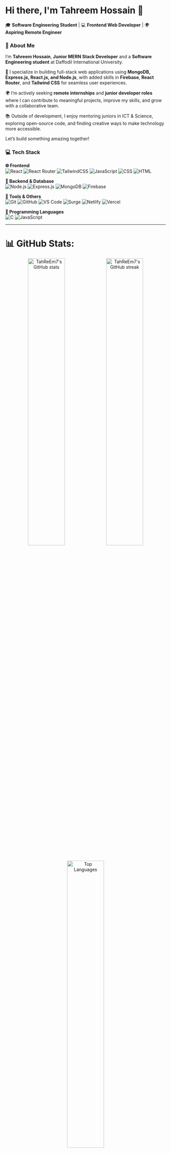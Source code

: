 # Hi there, I'm Tahreem Hossain 👋  

🎓 **Software Engineering Student** | 💻 **Frontend Web Developer** | 🌍 **Aspiring Remote Engineer**  



### 👋 About Me

I’m **Tahreem Hossain**, **Junior MERN Stack Developer** and a **Software Engineering student** at Daffodil International University.

🔧 I specialize in building full-stack web applications using **MongoDB, Express.js, React.js, and Node.js**, with added skills in **Firebase**, **React Router**, and **Tailwind CSS** for seamless user experiences.

🌍 I’m actively seeking **remote internships** and **junior developer roles** where I can contribute to meaningful projects, improve my skills, and grow with a collaborative team.

📚 Outside of development, I enjoy mentoring juniors in ICT & Science, exploring open-source code, and finding creative ways to make technology more accessible.

Let’s build something amazing together!



### 💻 Tech Stack

**🌐 Frontend**  
![React](https://img.shields.io/badge/React-61DAFB?style=flat&logo=react&logoColor=black)  ![React Router](https://img.shields.io/badge/React_Router-CA4245?style=flat&logo=react-router&logoColor=white)  ![TailwindCSS](https://img.shields.io/badge/Tailwind_CSS-38B2AC?style=flat&logo=tailwind-css&logoColor=white)  ![JavaScript](https://img.shields.io/badge/JavaScript-F7DF1E?style=flat&logo=javascript&logoColor=black)  ![CSS](https://img.shields.io/badge/CSS3-1572B6?style=flat&logo=css3&logoColor=white) ![HTML](https://img.shields.io/badge/HTML5-E34F26?style=flat&logo=html5&logoColor=white) 

**🧠 Backend & Database**  
![Node.js](https://img.shields.io/badge/Node.js-339933?style=flat&logo=node.js&logoColor=white)  ![Express.js](https://img.shields.io/badge/Express.js-000000?style=flat&logo=express&logoColor=white)  ![MongoDB](https://img.shields.io/badge/MongoDB-47A248?style=flat&logo=mongodb&logoColor=white)  ![Firebase](https://img.shields.io/badge/Firebase-FFCA28?style=flat&logo=firebase&logoColor=black)

**🧰 Tools & Others**  
![Git](https://img.shields.io/badge/Git-F05032?style=flat&logo=git&logoColor=white)  ![GitHub](https://img.shields.io/badge/GitHub-181717?style=flat&logo=github&logoColor=white)  ![VS Code](https://img.shields.io/badge/VS_Code-007ACC?style=flat&logo=visual-studio-code&logoColor=white)  ![Surge](https://img.shields.io/badge/Surge-CD5C5C?style=flat&logo=surge&logoColor=white) ![Netlify](https://img.shields.io/badge/Netlify-00C7B7?style=flat&logo=netlify&logoColor=white)  ![Vercel](https://img.shields.io/badge/Vercel-000000?style=flat&logo=vercel&logoColor=white)

**📘 Programming Languages**  
![C](https://img.shields.io/badge/C-00599C?style=flat&logo=c&logoColor=white)  ![JavaScript](https://img.shields.io/badge/JavaScript-F7DF1E?style=flat&logo=javascript&logoColor=black)

---


# 📊 GitHub Stats:

<p align="center">
  <img src="https://github-readme-stats.vercel.app/api?username=TahReEm7&theme=radical&hide_border=false&include_all_commits=true&count_private=true" alt="TahReEm7's GitHub stats" width="48%" />
  <img src="https://github-readme-streak-stats.herokuapp.com/?user=TahReEm7&theme=radical&hide_border=false" alt="TahReEm7's GitHub streak" width="48%" />
</p>

<p align="center">
  <img src="https://github-readme-stats.vercel.app/api/top-langs/?username=TahReEm7&theme=radical&hide_border=false&layout=compact" alt="Top Languages" width="48%" />
</p>


---
- 👨‍💻 All of my projects are available at:  
  [https://github.com/TahReEm7](https://github.com/TahReEm7)


### 📫 Reach Me
- 📧 tahreemhossain0@email.com  
- 🌍 [LinkedIn](https://www.linkedin.com/in/tahreemhossain-cr07/)  
- 📍 Uttara, Dhaka, Bangladesh

---

⭐ **Feel free to check out my projects and give a star if you like them!**  
